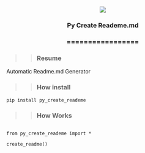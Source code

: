 
<h1 align="center">

<img src="https://img.shields.io/static/v1?label=py%20create%20reademe%20POR&message=bates&color=7159c1&style=flat-square&logo=ghost"/>

<h3> <p align="center">Py Create Reademe.md </p> </h3>

<h3> <p align="center"> ================= </p> </h3>

>> <h3> Resume </h3>

<p> Automatic Readme.md Generator</p>

>> <h3> How install </h3>

```
pip install py_create_reademe

```

>> <h3> How Works </h3>

```

from py_create_reademe import *

create_readme()

```
    